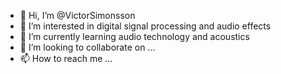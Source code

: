 - 👋 Hi, I’m @VictorSimonsson
- 👀 I’m interested in digital signal processing and audio effects
- 🌱 I’m currently learning audio technology and acoustics
- 💞️ I’m looking to collaborate on ...
- 📫 How to reach me ...

<!---
VictorSimonsson/VictorSimonsson is a ✨ special ✨ repository because its `README.md` (this file) appears on your GitHub profile.
You can click the Preview link to take a look at your changes.
--->
